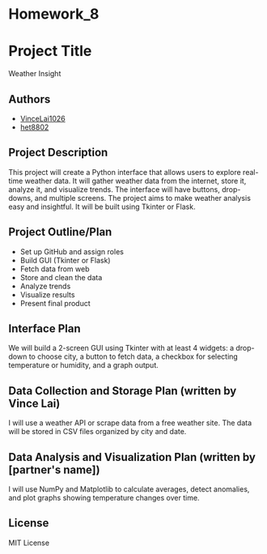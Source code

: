 # Homework_8

# Project Title
Weather Insight

## Authors
- [VinceLai1026](https://github.com/VinceLai1026)
- [het8802](https://github.com/partnerusername)

## Project Description
This project will create a Python interface that allows users to explore real-time weather data. It will gather weather data from the internet, store it, analyze it, and visualize trends. The interface will have buttons, drop-downs, and multiple screens. The project aims to make weather analysis easy and insightful. It will be built using Tkinter or Flask.

## Project Outline/Plan
- Set up GitHub and assign roles
- Build GUI (Tkinter or Flask)
- Fetch data from web
- Store and clean the data
- Analyze trends
- Visualize results
- Present final product

## Interface Plan
We will build a 2-screen GUI using Tkinter with at least 4 widgets: a drop-down to choose city, a button to fetch data, a checkbox for selecting temperature or humidity, and a graph output.

## Data Collection and Storage Plan (written by Vince Lai)
I will use a weather API or scrape data from a free weather site. The data will be stored in CSV files organized by city and date.

## Data Analysis and Visualization Plan (written by [partner's name])
I will use NumPy and Matplotlib to calculate averages, detect anomalies, and plot graphs showing temperature changes over time.

## License
MIT License

